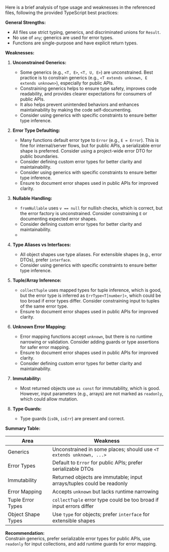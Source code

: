 Here is a brief analysis of type usage and weaknesses in the referenced files, following the provided TypeScript best
practices:

**General Strengths:**

- All files use strict typing, generics, and discriminated unions for `Result`.
- No use of `any`; generics are used for error types.
- Functions are single-purpose and have explicit return types.

**Weaknesses:**

1. **Unconstrained Generics:**
    - Some generics (e.g., `<T, E>`, `<T, U, E>`) are unconstrained. Best practice is to constrain generics (e.g.,
      `<T extends unknown, E extends unknown>`), especially for public APIs.
    - Constraining generics helps to ensure type safety, improves code readability, and provides clearer expectations
      for consumers of public APIs.
    - It also helps prevent unintended behaviors and enhances maintainability by making the code self-documenting.
    - Consider using generics with specific constraints to ensure better type inference.


2. **Error Type Defaulting:**
    - Many functions default error type to `Error` (e.g., `E = Error`). This is fine for internal/server flows, but for
      public APIs, a serializable error shape is preferred. Consider using a project-wide error DTO for public
      boundaries.
    - Consider defining custom error types for better clarity and maintainability.
    - Consider using generics with specific constraints to ensure better type inference.
    - Ensure to document error shapes used in public APIs for improved clarity.

3. **Nullable Handling:**
    - `fromNullable` uses `v == null` for nullish checks, which is correct, but the error factory is unconstrained.
      Consider constraining `E` or documenting expected error shapes.
    - Consider defining custom error types for better clarity and maintainability.
    -

4. **Type Aliases vs Interfaces:**
    - All object shapes use type aliases. For extensible shapes (e.g., error DTOs), prefer `interface`.
    - Consider using generics with specific constraints to ensure better type inference.

5. **Tuple/Array Inference:**
    - `collectTuple` uses mapped types for tuple inference, which is good, but the error type is inferred as
      `ErrType<T[number]>`, which could be too broad if error types differ. Consider constraining input to tuples of the
      same error type.
    - Ensure to document error shapes used in public APIs for improved clarity.

6. **Unknown Error Mapping:**
    - Error mapping functions accept `unknown`, but there is no runtime narrowing or validation. Consider adding guards
      or type assertions for safer error mapping.
    - Ensure to document error shapes used in public APIs for improved clarity.
    - Consider defining custom error types for better clarity and maintainability.

7. **Immutability:**
    - Most returned objects use `as const` for immutability, which is good. However, input parameters (e.g., arrays) are
      not marked as `readonly`, which could allow mutation.

8. **Type Guards:**
    - Type guards (`isOk`, `isErr`) are present and correct.

**Summary Table:**

| Area               | Weakness                                                              |
|--------------------|-----------------------------------------------------------------------|
| Generics           | Unconstrained in some places; should use `<T extends unknown, ...>`   |
| Error Types        | Default to `Error` for public APIs; prefer serializable DTOs          |
| Immutability       | Returned objects are immutable; input arrays/tuples could be readonly |
| Error Mapping      | Accepts `unknown` but lacks runtime narrowing                         |
| Tuple Error Types  | `collectTuple` error type could be too broad if input errors differ   |
| Object Shape Types | Use `type` for objects; prefer `interface` for extensible shapes      |

**Recommendation:**  
Constrain generics, prefer serializable error types for public APIs, use `readonly` for input collections, and add
runtime guards for error mapping.
